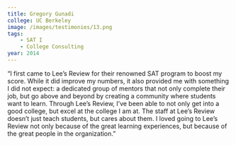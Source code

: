 ```yaml
---
title: Gregory Gunadi
college: UC Berkeley
image: /images/testimonies/13.png
tags:
    - SAT I
    - College Consulting
year: 2014
---
```


“I first came to Lee’s Review for their renowned SAT program to boost my
score. While it did improve my numbers, it also provided me with something
I did not expect: a dedicated group of mentors that not only complete
their job, but go above and beyond by creating a community where students
want to learn. Through Lee’s Review, I’ve been able to not only get into a
good college, but excel at the college I am at. The staff at Lee’s Review
doesn’t just teach students, but cares about them. I loved going to Lee’s
Review not only because of the great learning experiences, but because of
the great people in the organization.”

